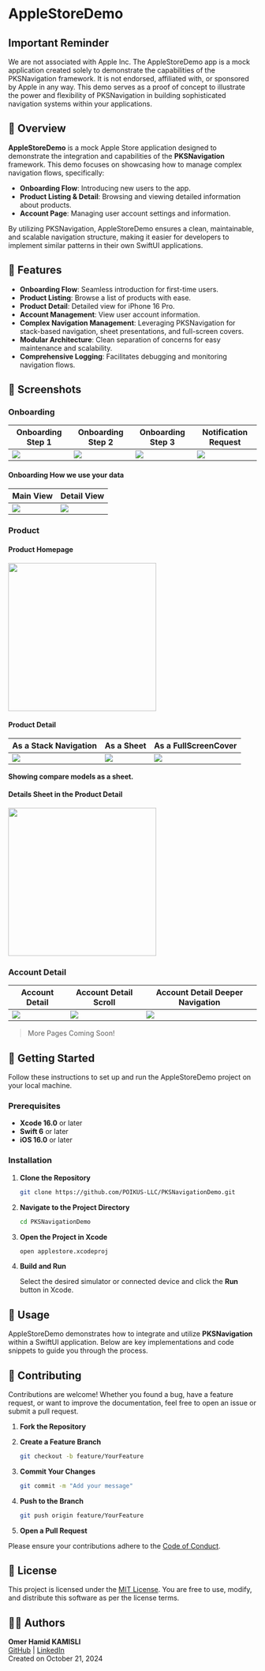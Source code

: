 # AppleStoreDemo

## Important Reminder

We are not associated with Apple Inc. The AppleStoreDemo app is a mock application created solely to demonstrate the capabilities of the PKSNavigation framework. It is not endorsed, affiliated with, or sponsored by Apple in any way. This demo serves as a proof of concept to illustrate the power and flexibility of PKSNavigation in building sophisticated navigation systems within your applications.

## 📖 Overview

**AppleStoreDemo** is a mock Apple Store application designed to demonstrate the integration and capabilities of the **PKSNavigation** framework. This demo focuses on showcasing how to manage complex navigation flows, specifically:

- **Onboarding Flow**: Introducing new users to the app.
- **Product Listing & Detail**: Browsing and viewing detailed information about products.
- **Account Page**: Managing user account settings and information.

By utilizing PKSNavigation, AppleStoreDemo ensures a clean, maintainable, and scalable navigation structure, making it easier for developers to implement similar patterns in their own SwiftUI applications.

## 🌟 Features

- **Onboarding Flow**: Seamless introduction for first-time users.
- **Product Listing**: Browse a list of products with ease.
- **Product Detail**: Detailed view for iPhone 16 Pro.
- **Account Management**: View user account information.
- **Complex Navigation Management**: Leveraging PKSNavigation for stack-based navigation, sheet presentations, and full-screen covers.
- **Modular Architecture**: Clean separation of concerns for easy maintenance and scalability.
- **Comprehensive Logging**: Facilitates debugging and monitoring navigation flows.

## 📸 Screenshots

### Onboarding

| Onboarding Step 1                            | Onboarding Step 2                             | Onboarding Step 3                            | Notification Request                                 |
| -------------------------------------------- | --------------------------------------------- | -------------------------------------------- | ---------------------------------------------------- |
| <img src="Screenshots/Onboarding-First.png"> | <img src="Screenshots/Onboarding-Second.png"> | <img src="Screenshots/Onboarding-Third.png"> | <img src="Screenshots/Onboarding-Notifications.png"> |

#### Onboarding How we use your data

| Main View                                                   | Detail View                                                        |
| ----------------------------------------------------------- | ------------------------------------------------------------------ |
| <img src="Screenshots/Onboarding-How-we-use-your-data.png"> | <img src="Screenshots/Onboarding-How-we-use-your-data-detail.png"> |

### Product

#### Product Homepage

<img src="Screenshots/Product-Homepage.png" width="300">

#### Product Detail

| As a Stack Navigation                            | As a Sheet                                       | As a FullScreenCover                           |
| ------------------------------------------------ | ------------------------------------------------ | ---------------------------------------------- |
| <img src="Screenshots/Product-Detail-Stack.png"> | <img src="Screenshots/Product-Detail-Sheet.png"> | <img src="Screenshots/Product-Detail-FSC.png"> |

<b>Showing compare models as a sheet.</b>

#### Details Sheet in the Product Detail

<img src="Screenshots/Product-Detail-Compare-Models-Sheet.png" width="300">

### Account Detail

| Account Detail                             | Account Detail Scroll                             | Account Detail Deeper Navigation                  |
| ------------------------------------------ | ------------------------------------------------- | ------------------------------------------------- |
| <img src="Screenshots/Account-Detail.png"> | <img src="Screenshots/Account-Detail-Scroll.png"> | <img src="Screenshots/Account-Detail-Deeper.png"> |

> More Pages Coming Soon!

## 🚀 Getting Started

Follow these instructions to set up and run the AppleStoreDemo project on your local machine.

### Prerequisites

- **Xcode 16.0** or later
- **Swift 6** or later
- **iOS 16.0** or later

### Installation

1. **Clone the Repository**

   ```bash
   git clone https://github.com/POIKUS-LLC/PKSNavigationDemo.git
   ```

2. **Navigate to the Project Directory**

   ```bash
   cd PKSNavigationDemo
   ```

3. **Open the Project in Xcode**

   ```bash
   open applestore.xcodeproj
   ```

4. **Build and Run**

   Select the desired simulator or connected device and click the **Run** button in Xcode.

## 🔧 Usage

AppleStoreDemo demonstrates how to integrate and utilize **PKSNavigation** within a SwiftUI application. Below are key implementations and code snippets to guide you through the process.

## 🤝 Contributing

Contributions are welcome! Whether you found a bug, have a feature request, or want to improve the documentation, feel free to open an issue or submit a pull request.

1. **Fork the Repository**

2. **Create a Feature Branch**

   ```bash
   git checkout -b feature/YourFeature
   ```

3. **Commit Your Changes**

   ```bash
   git commit -m "Add your message"
   ```

4. **Push to the Branch**

   ```bash
   git push origin feature/YourFeature
   ```

5. **Open a Pull Request**

Please ensure your contributions adhere to the [Code of Conduct](CODE_OF_CONDUCT.md).

## 📜 License

This project is licensed under the [MIT License](LICENSE). You are free to use, modify, and distribute this software as per the license terms.

## 👨‍💼 Authors

**Omer Hamid KAMISLI**  
[GitHub](https://github.com/ohk) | [LinkedIn](https://linkedin.com/in/ohkamisli)  
Created on October 21, 2024
